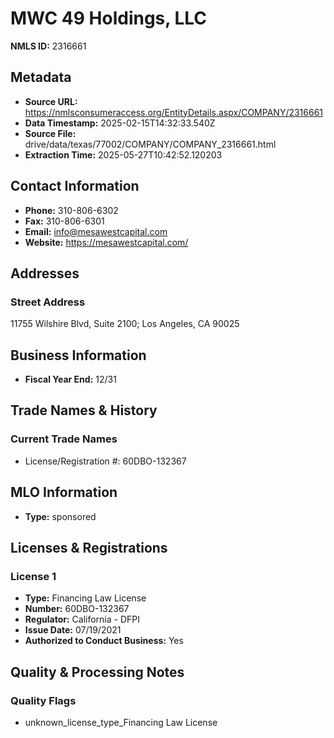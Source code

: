 # MWC 49 Holdings, LLC

**NMLS ID:** 2316661

## Metadata
- **Source URL:** https://nmlsconsumeraccess.org/EntityDetails.aspx/COMPANY/2316661
- **Data Timestamp:** 2025-02-15T14:32:33.540Z
- **Source File:** drive/data/texas/77002/COMPANY/COMPANY_2316661.html
- **Extraction Time:** 2025-05-27T10:42:52.120203

## Contact Information
- **Phone:** 310-806-6302
- **Fax:** 310-806-6301
- **Email:** info@mesawestcapital.com
- **Website:** https://mesawestcapital.com/

## Addresses
### Street Address
11755 Wilshire Blvd, Suite 2100; Los Angeles, CA 90025

## Business Information
- **Fiscal Year End:** 12/31

## Trade Names & History
### Current Trade Names
- License/Registration #: 60DBO-132367

## MLO Information
- **Type:** sponsored

## Licenses & Registrations

### License 1
- **Type:** Financing Law License
- **Number:** 60DBO-132367
- **Regulator:** California - DFPI
- **Issue Date:** 07/19/2021
- **Authorized to Conduct Business:** Yes

## Quality & Processing Notes
### Quality Flags
- unknown_license_type_Financing Law License
